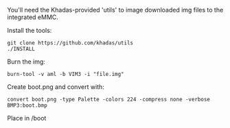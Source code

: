 You'll need the Khadas-provided 'utils' to image downloaded img files to the integrated eMMC.

Install the tools:

```
git clone https://github.com/khadas/utils
./INSTALL
```

Burn the img:

```
burn-tool -v aml -b VIM3 -i "file.img"
```

Create boot.png and convert with:

```
convert boot.png -type Palette -colors 224 -compress none -verbose BMP3:boot.bmp
```

Place in /boot
